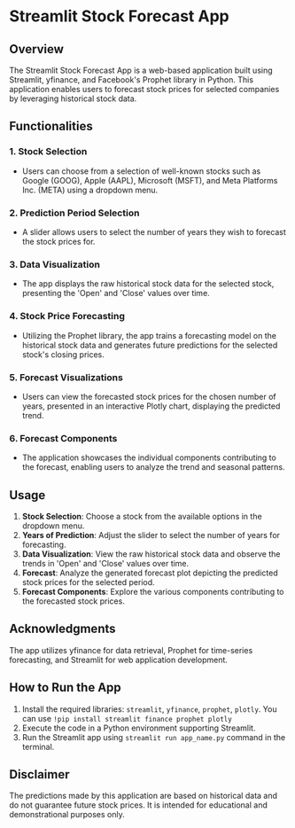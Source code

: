 # Streamlit Stock Forecast App

## Overview

The Streamlit Stock Forecast App is a web-based application built using Streamlit, yfinance, and Facebook's Prophet library in Python. This application enables users to forecast stock prices for selected companies by leveraging historical stock data.

## Functionalities

### 1. Stock Selection
- Users can choose from a selection of well-known stocks such as Google (GOOG), Apple (AAPL), Microsoft (MSFT), and Meta Platforms Inc. (META) using a dropdown menu.

### 2. Prediction Period Selection
- A slider allows users to select the number of years they wish to forecast the stock prices for.

### 3. Data Visualization
- The app displays the raw historical stock data for the selected stock, presenting the 'Open' and 'Close' values over time.

### 4. Stock Price Forecasting
- Utilizing the Prophet library, the app trains a forecasting model on the historical stock data and generates future predictions for the selected stock's closing prices.

### 5. Forecast Visualizations
- Users can view the forecasted stock prices for the chosen number of years, presented in an interactive Plotly chart, displaying the predicted trend.

### 6. Forecast Components
- The application showcases the individual components contributing to the forecast, enabling users to analyze the trend and seasonal patterns.

## Usage

1. **Stock Selection**: Choose a stock from the available options in the dropdown menu.
2. **Years of Prediction**: Adjust the slider to select the number of years for forecasting.
3. **Data Visualization**: View the raw historical stock data and observe the trends in 'Open' and 'Close' values over time.
4. **Forecast**: Analyze the generated forecast plot depicting the predicted stock prices for the selected period.
5. **Forecast Components**: Explore the various components contributing to the forecasted stock prices.

## Acknowledgments

The app utilizes yfinance for data retrieval, Prophet for time-series forecasting, and Streamlit for web application development.

## How to Run the App

1. Install the required libraries: `streamlit`, `yfinance`, `prophet`, `plotly`. You can use `!pip install streamlit finance prophet plotly`
2. Execute the code in a Python environment supporting Streamlit.
3. Run the Streamlit app using `streamlit run app_name.py` command in the terminal.

## Disclaimer

The predictions made by this application are based on historical data and do not guarantee future stock prices. It is intended for educational and demonstrational purposes only.
